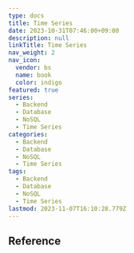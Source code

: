 ```yaml
---
type: docs
title: Time Series
date: 2023-10-31T07:46:00+09:00
description: null
linkTitle: Time Series
nav_weight: 2
nav_icon:
  vendor: bs
  name: book
  color: indigo
featured: true
series:
  - Backend
  - Database
  - NoSQL
  - Time Series
categories:
  - Backend
  - Database
  - NoSQL
  - Time Series
tags:
  - Backend
  - Database
  - NoSQL
  - Time Series
lastmod: 2023-11-07T16:10:28.779Z
---
```


## Reference
